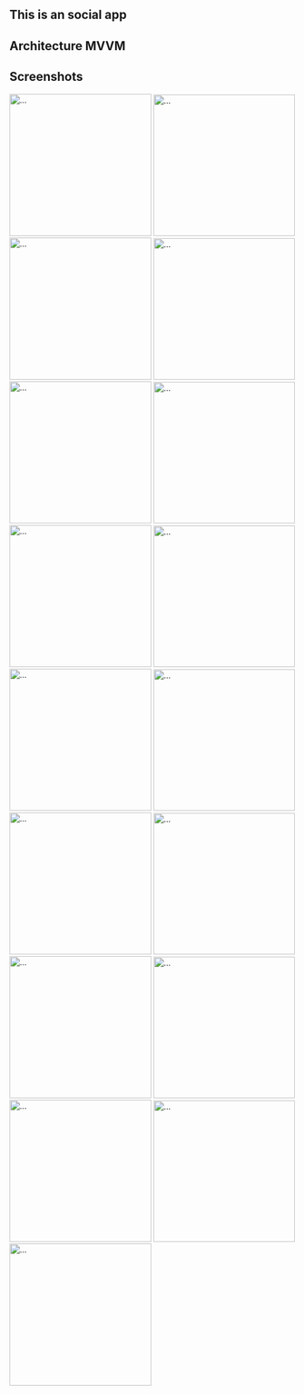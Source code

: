 ## This is an social app
## Architecture MVVM
## Screenshots
<div display: inline>
  <img src="https://user-images.githubusercontent.com/81070850/210974795-d739c520-bd57-4f21-b833-aebc8041b039.jpg" alt="..." width="250" />
  <img src="https://user-images.githubusercontent.com/81070850/210974801-a34e326c-3a91-4d39-9e75-5ad5a7fbf6a3.jpg" alt="..." width="249" />
  <img src="https://user-images.githubusercontent.com/81070850/210974821-7cc742f9-5a77-42a9-ab50-d98017af1266.jpg" alt="..." width="250" />
  <img src="https://user-images.githubusercontent.com/81070850/210974867-7b3f345a-dced-463d-9ded-eda6936427f7.jpg" alt="..." width="249" />
</div>

<div display: inline>
  <img src="https://user-images.githubusercontent.com/81070850/210974874-6d408345-23b5-46ad-85b4-5ad5b75a9300.jpg" alt="..." width="250" />
  <img src="https://user-images.githubusercontent.com/81070850/210974880-f8c5b1c5-a55c-4cbf-8757-1142e8044bea.jpg" alt="..." width="249" />
  <img src="https://user-images.githubusercontent.com/81070850/210974882-60ed323b-8f42-4c4a-a741-e1a581cc23e1.jpg" alt="..." width="250" />
  <img src="https://user-images.githubusercontent.com/81070850/210974884-e0f4287e-7e84-41c5-9ecc-b034cfa97749.jpg" alt="..." width="249" />
</div>

<div display: inline>
  <img src="https://user-images.githubusercontent.com/81070850/210974887-26bce1a9-1194-425f-958d-e6ec8c37ab4d.jpg" alt="..." width="250" />
  <img src="https://user-images.githubusercontent.com/81070850/210974891-380472e6-6f6d-481a-bcf2-813ed966c77c.jpg" alt="..." width="249" />
  <img src="https://user-images.githubusercontent.com/81070850/210974894-00a161c0-5aee-4d61-9e6e-07733575455b.jpg" alt="..." width="250" />
  <img src="https://user-images.githubusercontent.com/81070850/210974895-c9479d18-f1b2-4a85-80ac-c9460f22ebc1.jpg" alt="..." width="249" />
</div>

<div display: inline>
  <img src="https://user-images.githubusercontent.com/81070850/210974902-55d939b1-5904-47a6-8a62-81a6e362c31b.jpg" alt="..." width="250" />
  <img src="https://user-images.githubusercontent.com/81070850/210974906-68469bab-bc50-4de5-a2a9-170d73b4bbeb.jpg" alt="..." width="249" />
  <img src="https://user-images.githubusercontent.com/81070850/210974908-dff3c656-97fb-4d26-8c70-85ac26361a7b.jpg" alt="..." width="250" />
  <img src="https://user-images.githubusercontent.com/81070850/210974915-3111d827-ddfa-4e11-a363-36917ce323a6.jpg" alt="..." width="249" />
</div>

<div display: inline>
  <img src="https://user-images.githubusercontent.com/81070850/210974921-3c7308a9-9ec5-4538-957c-63c31e751ec6.jpg" alt="..." width="250" />
</div>
